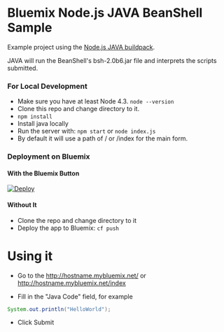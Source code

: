 # Bluemix Node.js JAVA BeanShell Sample

Example project using the [Node.js JAVA buildpack](https://github.com/syahrul-aiman/nodejs-java-buildpack).

JAVA will run the BeanShell's bsh-2.0b6.jar file and interprets the scripts submitted. 

### For Local Development

* Make sure you have at least Node 4.3. `node --version`
* Clone this repo and change directory to it.
* `npm install`
* Install java locally
* Run the server with: `npm start` or `node index.js`  
* By default it will use a path of / or /index for the main form.

### Deployment on Bluemix

#### With the Bluemix Button

[![Deploy](https://www.bluemix.net/deploy/button.png)](https://bluemix.net/deploy)

#### Without It

* Clone the repo and change directory to it
* Deploy the app to Bluemix: `cf push`

# Using it

- Go to the http://hostname.mybluemix.net/ or http://hostname.mybluemix.net/index

- Fill in the "Java Code" field, for example
```java
System.out.println("HelloWorld");
```

- Click Submit